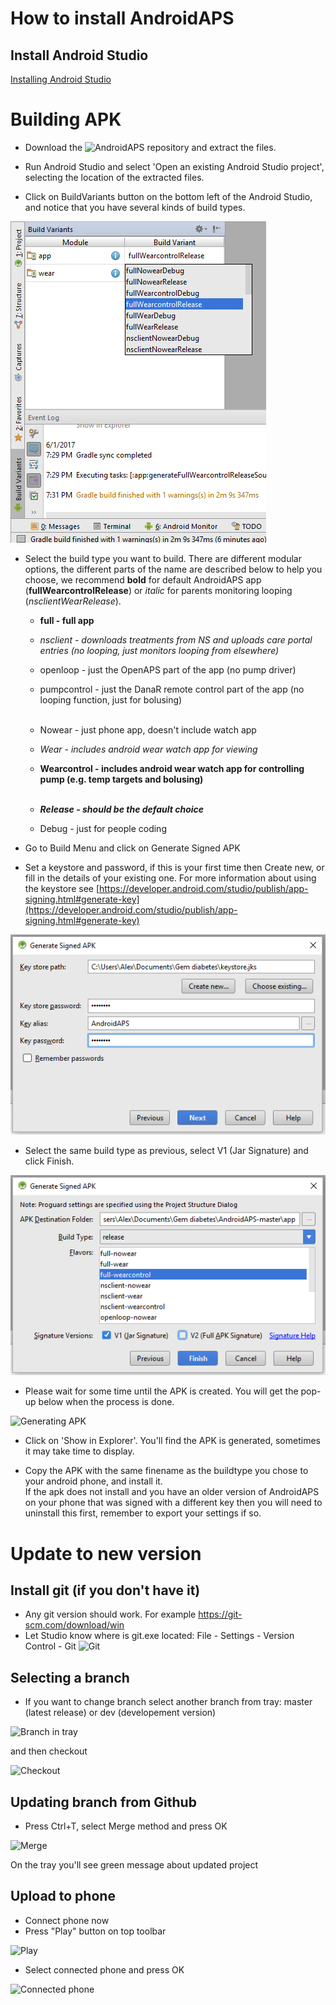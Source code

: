 How to install AndroidAPS
=========================

Install Android Studio
----------------------

[Installing Android Studio](https://developer.android.com/studio/install.html)

Building APK
============

* Download the ![AndroidAPS repository](https://github.com/MilosKozak/AndroidAPS) and extract the files.

* Run Android Studio and select 'Open an existing Android Studio project', selecting the location of the extracted files.

* Click on BuildVariants button on the bottom left of the Android Studio, and notice that you have several kinds of build types.


![Full wear control](https://github.com/gempickfordwaugh/AndroidAPS/raw/b09d7dc444f59b799888bcd596e36e1d562a9674/fullwearcontrolrelease.png)

* Select the build type you want to build. There are different modular options, the different parts of the name are described below to help you choose, we recommend **bold** for default AndroidAPS app (**fullWearcontrolRelease**) or _italic_ for parents monitoring looping (_nsclientWearRelease_).
    * **full - full app**
    * _nsclient - downloads treatments from NS and uploads care portal entries (no looping, just monitors looping from elsewhere)_
    * openloop - just the OpenAPS part of the app (no pump driver)
    * pumpcontrol - just the DanaR remote control part of the app (no looping function, just for bolusing)<br><br>

    * Nowear - just phone app, doesn't include watch app
    * _Wear - includes android wear watch app for viewing_
    * **Wearcontrol - includes android wear watch app for controlling pump (e.g. temp targets and bolusing)**<br><br>

    * _**Release - should be the default choice**_
    * Debug - just for people coding

* Go to Build Menu and click on Generate Signed APK

* Set a keystore and password, if this is your first time then Create new, or fill in the details of your existing one.  For more information about using the keystore see [https://developer.android.com/studio/publish/app-signing.html#generate-key](https://developer.android.com/studio/publish/app-signing.html#generate-key)

![Generate signed APK](https://github.com/gempickfordwaugh/AndroidAPS/raw/b09d7dc444f59b799888bcd596e36e1d562a9674/generate%20signed%20APK.png)

*   Select the same build type as previous, select V1 (Jar Signature) and click Finish. 

![Select build type](https://github.com/gempickfordwaugh/AndroidAPS/raw/b09d7dc444f59b799888bcd596e36e1d562a9674/generate%20signed%20APK%20select%20buildtype%20v1.png)

* Please wait for some time until the APK is created. You will get the pop-up below when the process is done.

![Generating APK](../images/androidstudio3.png)

* Click on 'Show in Explorer'. You'll find the APK is generated, sometimes it may take time to display.

* Copy the APK with the same finename as the buildtype you chose to your android phone, and install it.  
  If the apk does not install and you have an older version of AndroidAPS on your phone that was signed with a different key then you will need to uninstall this first, remember to export your settings if so.
  
Update to new version
=====================
  
Install git (if you don't have it)
----------------------------------
* Any git version should work. For example https://git-scm.com/download/win
* Let Studio know where is git.exe located: File - Settings - Version Control - Git
![Git](../images/git.png)

Selecting a branch
------------------

* If you want to change branch select another branch from tray: master (latest release) or dev (developement version)

![Branch in tray](../images/branchintray.png)

and then checkout

![Checkout](../images/checkout.png)

Updating branch from Github
---------------------------

* Press Ctrl+T, select Merge method and press OK

![Merge](../images/merge.png)

On the tray you'll see green message about updated project

Upload to phone
---------------

* Connect phone now
* Press "Play" button on top toolbar

![Play](../images/play.png)

* Select connected phone and press OK

![Connected phone](../images/connectedphone.png)